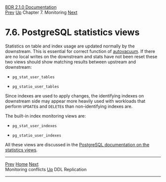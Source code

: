   [BDR 2.1.0 Documentation](README.md)                                                                                                         
  [Prev](monitoring-conflict-stats.md "Monitoring conflicts")   [Up](monitoring.md)    Chapter 7. Monitoring    [Next](ddl-replication.md "DDL Replication")  


# 7.6. PostgreSQL statistics views

Statistics on table and index usage are updated normally by the
downstream. This is essential for correct function of
[autovacuum](http://www.postgresql.org/docs/current/static/routine-vacuuming.html).
If there are no local writes on the downstream and stats have not been
reset these two views should show matching results between upstream and
downstream:

-   `pg_stat_user_tables`

-   `pg_statio_user_tables`

Since indexes are used to apply changes, the identifying indexes on
downstream side may appear more heavily used with workloads that perform
`UPDATE`s and `DELETE`s than non-identifying indexes
are.

The built-in index monitoring views are:

-   `pg_stat_user_indexes`

-   `pg_statio_user_indexes`

All these views are discussed in the [PostgreSQL documentation on the
statistics
views](http://www.postgresql.org/docs/current/static/monitoring-stats.html#MONITORING-STATS-VIEWS-TABLE).



  ------------------------------------------------------- -------------------------------------- ---------------------------------------------
  [Prev](monitoring-conflict-stats.md)     [Home](README.md)      [Next](ddl-replication.md)  
  Monitoring conflicts                                     [Up](monitoring.md)                                DDL Replication
  ------------------------------------------------------- -------------------------------------- ---------------------------------------------
